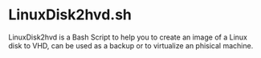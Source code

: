 LinuxDisk2hvd.sh
================

LinuxDisk2hvd is a Bash Script to help you to create an image of a Linux disk to VHD, can be used as a backup or to virtualize an phisical machine. 
